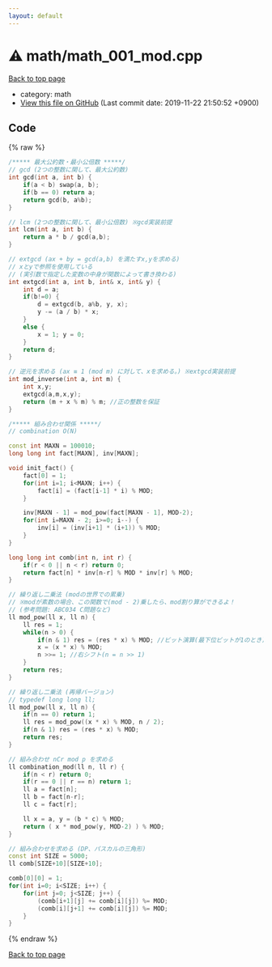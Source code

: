 ```yaml
---
layout: default
---
```


<!-- mathjax config similar to math.stackexchange -->
<script type="text/javascript" async
  src="https://cdnjs.cloudflare.com/ajax/libs/mathjax/2.7.5/MathJax.js?config=TeX-MML-AM_CHTML">
</script>
<script type="text/x-mathjax-config">
  MathJax.Hub.Config({
    TeX: { equationNumbers: { autoNumber: "AMS" }},
    tex2jax: {
      inlineMath: [ ['$','$'] ],
      processEscapes: true
    },
    "HTML-CSS": { matchFontHeight: false },
    displayAlign: "left",
    displayIndent: "2em"
  });
</script>

<script type="text/javascript" src="https://cdnjs.cloudflare.com/ajax/libs/jquery/3.4.1/jquery.min.js"></script>
<script src="https://cdn.jsdelivr.net/npm/jquery-balloon-js@1.1.2/jquery.balloon.min.js" integrity="sha256-ZEYs9VrgAeNuPvs15E39OsyOJaIkXEEt10fzxJ20+2I=" crossorigin="anonymous"></script>
<script type="text/javascript" src="../../assets/js/copy-button.js"></script>
<link rel="stylesheet" href="../../assets/css/copy-button.css" />


# :warning: math/math_001_mod.cpp
<a href="../../index.html">Back to top page</a>

* category: math
* <a href="{{ site.github.repository_url }}/blob/master/math/math_001_mod.cpp">View this file on GitHub</a> (Last commit date: 2019-11-22 21:50:52 +0900)




## Code
{% raw %}
```cpp
/***** 最大公約数・最小公倍数 *****/
// gcd (2つの整数に関して、最大公約数)
int gcd(int a, int b) {
    if(a < b) swap(a, b);
    if(b == 0) return a;
    return gcd(b, a%b);
}

// lcm (2つの整数に関して、最小公倍数) ※gcd実装前提
int lcm(int a, int b) {
    return a * b / gcd(a,b);
}

// extgcd (ax + by = gcd(a,b) を満たすx,yを求める)
// xとyで参照を使用している
// (実引数で指定した変数の中身が関数によって書き換わる)
int extgcd(int a, int b, int& x, int& y) {
    int d = a;
    if(b!=0) {
        d = extgcd(b, a%b, y, x);
        y -= (a / b) * x;
    }
    else {
        x = 1; y = 0;
    }
    return d;
}

// 逆元を求める (ax ≡ 1 (mod m) に対して、xを求める。) ※extgcd実装前提
int mod_inverse(int a, int m) {
    int x,y;
    extgcd(a,m,x,y);
    return (m + x % m) % m; //正の整数を保証
}

/***** 組み合わせ関係 *****/
// combination O(N)

const int MAXN = 100010;
long long int fact[MAXN], inv[MAXN];

void init_fact() {
    fact[0] = 1;
    for(int i=1; i<MAXN; i++) {
        fact[i] = (fact[i-1] * i) % MOD;
    }

    inv[MAXN - 1] = mod_pow(fact[MAXN - 1], MOD-2);
    for(int i=MAXN - 2; i>=0; i--) {
        inv[i] = (inv[i+1] * (i+1)) % MOD;
    }
}

long long int comb(int n, int r) {
    if(r < 0 || n < r) return 0;
    return fact[n] * inv[n-r] % MOD * inv[r] % MOD;
}

// 繰り返し二乗法 (modの世界での累乗)
// ※modが素数の場合、この関数で(mod - 2)乗したら、mod割り算ができるよ！
// (参考問題: ABC034 C問題など)
ll mod_pow(ll x, ll n) {
    ll res = 1;
    while(n > 0) {
        if(n & 1) res = (res * x) % MOD; //ビット演算(最下位ビットが1のとき)
        x = (x * x) % MOD;
        n >>= 1; //右シフト(n = n >> 1)
    }
    return res;
}

// 繰り返し二乗法 (再帰バージョン)
// typedef long long ll;
ll mod_pow(ll x, ll n) {
    if(n == 0) return 1;
    ll res = mod_pow((x * x) % MOD, n / 2);
    if(n & 1) res = (res * x) % MOD;
    return res;
}

// 組み合わせ nCr mod p を求める
ll combination_mod(ll n, ll r) {
    if(n < r) return 0;
    if(r == 0 || r == n) return 1;
    ll a = fact[n];
    ll b = fact[n-r];
    ll c = fact[r];

    ll x = a, y = (b * c) % MOD;
    return ( x * mod_pow(y, MOD-2) ) % MOD;
}

// 組み合わせを求める (DP、パスカルの三角形)
const int SIZE = 5000;
ll comb[SIZE+10][SIZE+10];

comb[0][0] = 1;
for(int i=0; i<SIZE; i++) {
    for(int j=0; j<SIZE; j++) {
        (comb[i+1][j] += comb[i][j]) %= MOD;
        (comb[i][j+1] += comb[i][j]) %= MOD;
    }
}

```
{% endraw %}

<a href="../../index.html">Back to top page</a>

